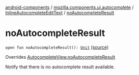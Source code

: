 [android-components](../../index.md) / [mozilla.components.ui.autocomplete](../index.md) / [InlineAutocompleteEditText](index.md) / [noAutocompleteResult](./no-autocomplete-result.md)

# noAutocompleteResult

`open fun noAutocompleteResult(): `[`Unit`](https://kotlinlang.org/api/latest/jvm/stdlib/kotlin/-unit/index.html) [(source)](https://github.com/mozilla-mobile/android-components/blob/master/components/ui/autocomplete/src/main/java/mozilla/components/ui/autocomplete/InlineAutocompleteEditText.kt#L493)

Overrides [AutocompleteView.noAutocompleteResult](../-autocomplete-view/no-autocomplete-result.md)

Notify that there is no autocomplete result available.

